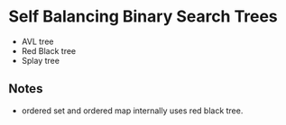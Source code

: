 # Self Balancing Binary Search Trees

- AVL tree
- Red Black tree
- Splay tree

## Notes

- ordered set and ordered map internally uses red black tree.
